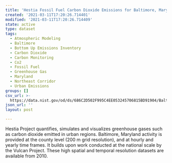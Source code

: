 ```yaml
---
title: 'Hestia Fossil Fuel Carbon Dioxide Emissions for Baltimore, Maryland'
created: '2021-03-11T17:20:26.714401'
modified: '2021-03-11T17:20:26.714409'
state: active
type: dataset
tags:
  - Atmospheric Modeling
  - Baltimore
  - Bottom Up Emissions Inventory
  - Carbon Dioxide
  - Carbon Monitoring
  - Co2
  - Fossil Fuel
  - Greenhouse Gas
  - Maryland
  - Northeast Corridor
  - Urban Emissions
groups: []
csv_url: >-
  https://data.nist.gov/od/ds/686C2D502F995C4EE053245706815BD91904/Baltimore.200m.v1.6.totals.csv
json_url: ''
layout: post

---
```

Hestia Project quantifies, simulates and visualizes greenhouse gases such as carbon dioxide emitted in urban regions.  Baltimore, Maryland activity is provided at the county level (200 m grid resolution), and at hourly and yearly time frames.  It builds upon work conducted at the national scale by the Vulcan Project. These high spatial and temporal resolution datasets are available from 2010.
